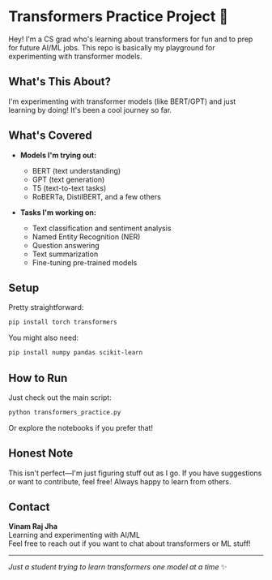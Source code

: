 # Transformers Practice Project 🤖

Hey! I'm a CS grad who's learning about transformers for fun and to prep for future AI/ML jobs. This repo is basically my playground for experimenting with transformer models.

## What's This About?

I'm experimenting with transformer models (like BERT/GPT) and just learning by doing! It's been a cool journey so far.

## What's Covered

- **Models I'm trying out:**
  - BERT (text understanding)
  - GPT (text generation)
  - T5 (text-to-text tasks)
  - RoBERTa, DistilBERT, and a few others

- **Tasks I'm working on:**
  - Text classification and sentiment analysis
  - Named Entity Recognition (NER)
  - Question answering
  - Text summarization
  - Fine-tuning pre-trained models

## Setup

Pretty straightforward:

```bash
pip install torch transformers
```

You might also need:
```bash
pip install numpy pandas scikit-learn
```

## How to Run

Just check out the main script:

```bash
python transformers_practice.py
```

Or explore the notebooks if you prefer that!

## Honest Note

This isn't perfect—I'm just figuring stuff out as I go. If you have suggestions or want to contribute, feel free! Always happy to learn from others.

## Contact

**Vinam Raj Jha**  
Learning and experimenting with AI/ML  
Feel free to reach out if you want to chat about transformers or ML stuff!

---

*Just a student trying to learn transformers one model at a time* ✨
